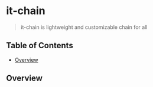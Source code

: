 # it-chain

> it-chain is lightweight and customizable chain for all

## Table of Contents

- [Overview](#overview)


## Overview


